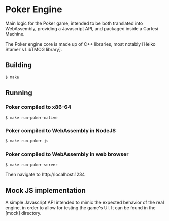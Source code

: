 # Poker Engine

Main logic for the Poker game, intended to be both translated into WebAssembly, providing a Javascript API, and packaged inside a Cartesi Machine.

The Poker engine core is made up of C++ libraries, most notably [Heiko Stamer's LibTMCG library].

## Building
```bash
$ make
```

## Running

### Poker compiled to x86-64
```bash
$ make run-poker-native
```

### Poker compiled to WebAssembly in NodeJS
```bash
$ make run-poker-js
```

### Poker compiled to WebAssembly in web browser
```bash
$ make run-poker-server
```
Then navigate to http://localhost:1234

## Mock JS implementation

A simple Javascript API intended to mimic the expected behavior of the real engine, in order to allow for testing the game's UI. It can be found in the [mock] directory.
